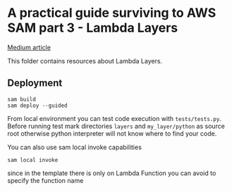 # A practical guide surviving to AWS SAM part 3 - Lambda Layers

[Medium article](https://link.medium.com/ehzuP07SYfb )

This folder contains resources about Lambda Layers.

## Deployment

```shell
sam build
sam deploy --guided
```

From local environment you can test code execution with `tests/tests.py`. Before running test mark directories `layers` 
and `my_layer/python` as source root otherwise python interpreter will not know where to find your code.     

You can also use sam local invoke capabilities

```shell
sam local invoke
```

since in the template there is only on Lambda Function you can avoid to specify the function name